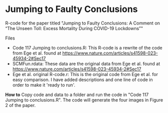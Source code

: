 # Jumping to Faulty Conclusions
R-code for the paper titled "Jumping to Faulty Conclusions: A Comment on “The Unseen Toll: Excess Mortality During COVID-19 Lockdowns”"

Files
* Code 117 Jumping to conclusions.R: This R-code is a rewrite of the code from Ege et al. found at https://www.nature.com/articles/s41598-023-45934-2#Sec17
* SCMFun.rdata: These data are the original data from Ege et al. found at https://www.nature.com/articles/s41598-023-45934-2#Sec17
* Ege et al. original R-code.r: This is the original code from Ege et al. for easy comparison. I have added descriptions and one line of code in order to make it 'ready to run'.

**How to**
Copy code and data to a folder and run the code in "Code 117 Jumping to conclusions.R". The code will generate the four images in Figure 2 of the paper.
